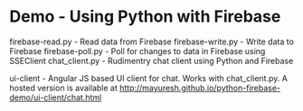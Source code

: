 # Demo - Using Python with Firebase

firebase-read.py - Read data from Firebase
firebase-write.py - Write data to Firebase
firebase-poll.py - Poll for changes to data in Firebase using SSEClient
chat_client.py - Rudimentry chat client using Python and Firebase

ui-client - Angular JS based UI client for chat. Works with chat_client.py. A hosted version is available at http://mayuresh.github.io/python-firebase-demo/ui-client/chat.html
